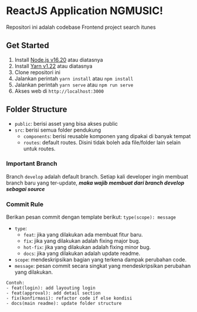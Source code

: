 # ReactJS Application NGMUSIC!

Repositori ini adalah codebase Frontend project search itunes

## Get Started

1. Install [Node.js v16.20](https://nodejs.org/en/) atau diatasnya
2. Install [Yarn v1.22](https://yarnpkg.com/) atau diatasnya
3. Clone repositori ini
4. Jalankan perintah `yarn install` atau `npm install`
5. Jalankan perintah `yarn serve` atau `npm run serve`
6. Akses web di `http://localhost:3000`

## Folder Structure

- `public`: berisi asset yang bisa akses public
- `src`: berisi semua folder pendukung
  - `components`: berisi reusable komponen yang dipakai di banyak tempat
  - `routes`: default routes. Disini tidak boleh ada file/folder lain selain untuk routes.

### Important Branch

Branch `develop` adalah default branch. Setiap kali developer ingin membuat branch baru yang ter-update, **_maka wajib membuat dari branch develop sebagai source_**

### Commit Rule

Berikan pesan commit dengan template berikut:
`type(scope): message`

- `type`:
  - `feat`: jika yang dilakukan ada membuat fitur baru.
  - `fix`: jika yang dilakukan adalah fixing major bug.
  - `hot-fix`: jika yang dilakukan adalah fixing minor bug.
  - `docs`: jika yang dilakukan adalah update readme.
- `scope`: mendeskripsikan bagian yang terkena dampak perubahan code.
- `message`: pesan commit secara singkat yang mendeskripsikan perubahan yang dilakukan.

```
Contoh:
- feat(login): add layouting login
- feat(approval): add detail section
- fix(konfirmasi): refactor code if else kondisi
- docs(main readme): update folder structure
```
